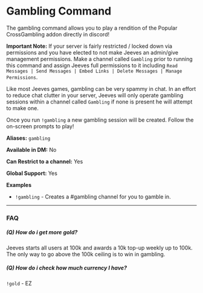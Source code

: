 # Gambling Command

The gambling command allows you to play a rendition of the Popular CrossGambling addon directly in discord!

**Important Note:** If your server is fairly restricted / locked down via permissions and you have elected to not make Jeeves an admin/give management permissions. Make a channel called `Gambling` prior to running this command and assign Jeeves full permissions to it including `Read Messages | Send Messages | Embed Links | Delete Messages | Manage Permissions`.

Like most Jeeves games, gambling can be very spammy in chat. In an effort to reduce chat clutter in your server, Jeeves will only operate gambling sessions within a channel called `Gambling` if none is present he will attempt to make one.

Once you run `!gambling` a new gambling session will be created. Follow the on-screen prompts to play!


**Aliases:** `gambling`

**Available in DM:** No

**Can Restrict to a channel:** Yes

**Global Support:** Yes

**Examples**

* `!gambling` - Creates a #gambling channel for you to gamble in.

***
### FAQ

##### (Q) How do i get more gold?
Jeeves starts all users at 100k and awards a 10k top-up weekly up to 100k. The only way to go above the 100k ceiling is to win in gambling.

##### (Q) How do i check how much currency I have?
`!gold` - EZ